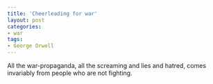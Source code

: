 ```yaml
---
title: 'Cheerleading for war'
layout: post
categories:
- war
tags:
- George Orwell
---
```


All the war-propaganda, all the screaming and lies and hatred, comes invariably from people who are not fighting.